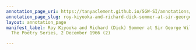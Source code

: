 ```yaml
---
annotation_page_uri: https://tanyaclement.github.io/SGW-SI/annotations/roy-kiyooka-and-richard-dick-sommer-at-sir-george-williams-university-the-poetry-series-2-december-1966-2--canvas-1-toc.json
annotation_page_slug: roy-kiyooka-and-richard-dick-sommer-at-sir-george-williams-university-the-poetry-series-2-december-1966-2--canvas-1-toc
layout: annotation_page
manifest_label: Roy Kiyooka and Richard (Dick) Sommer at Sir George Williams University,
  The Poetry Series, 2 December 1966 (2)

---
```


